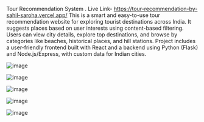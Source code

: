 Tour Recommendation System . Live Link- https://tour-recommendation-by-sahil-saroha.vercel.app/
This is a smart and easy-to-use tour recommendation website for exploring tourist destinations across India. It suggests places based on user interests using content-based filtering. Users can view city details, explore top destinations, and browse by categories like beaches, historical places, and hill stations.
Project includes a user-friendly frontend built with React and a backend using Python (Flask) and Node.js/Express, with custom data for Indian cities.

![image](https://github.com/user-attachments/assets/84a3fb12-215f-42dd-9ecb-c474f59fe501)


![image](https://github.com/user-attachments/assets/a6758588-d2a8-4857-9437-74bff581489f)

![image](https://github.com/user-attachments/assets/1d22552b-d1c1-4b04-9272-6a6140efdb37)

![image](https://github.com/user-attachments/assets/b6a2ec32-ebe1-4949-aaba-814ab9389682)

![image](https://github.com/user-attachments/assets/8ff74396-c1dc-4078-b23a-c3255f9f7cba)



